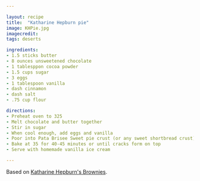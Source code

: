 ```yaml
---

layout: recipe
title:  "Katharine Hepburn pie"
image: KHPie.jpg
imagecredit: 
tags: deserts

ingredients:
- 1.5 sticks butter
- 8 ounces unsweetened chocolate
- 1 tablesppon cocoa powder
- 1.5 cups sugar
- 3 eggs
- 1 tablespoon vanilla
- dash cinnamon
- dash salt
- .75 cup flour

directions:
- Preheat oven to 325
- Melt chocolate and butter together
- Stir in sugar 
- When cool enough, add eggs and vanilla
- Poor into Pata Brisee Sweet pie crust (or any sweet shortbread crust)
- Bake at 35 for 40-45 minutes or until cracks form on top
- Serve with homemade vanilla ice cream

---
```


Based on [Katharine Hepburn's Brownies](https://cooking.nytimes.com/recipes/10782-katharine-hepburns-brownies).